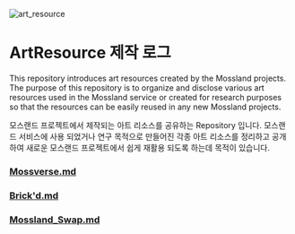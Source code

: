 ![art_resource](https://user-images.githubusercontent.com/109493423/196595079-02bcfc2e-af50-42f2-899c-9571d6e0215a.png)

# ArtResource 제작 로그

This repository introduces art resources created by the Mossland projects. The purpose of this repository is to organize and disclose various art resources used in the Mossland service or created for research purposes so that the resources can be easily reused in any new Mossland projects.

모스랜드 프로젝트에서 제작되는 아트 리소스를 공유하는 Repository 입니다. 모스랜드 서비스에 사용 되었거나 연구 목적으로 만들어진 각종 아트 리소스를 정리하고 공개하여 새로운 모스랜드 프로젝트에서 쉽게 재활용 되도록 하는데 목적이 있습니다.

### [Mossverse.md](https://github.com/mossland/art_resource/blob/main/Mossverse/Mossverse.md)
### [Brick'd.md](https://github.com/mossland/art_resource/blob/main/Brick'd/Brick'd.md)
### [Mossland_Swap.md](https://github.com/mossland/art_resource/blob/main/Mossland_Swap/Mossland_Swap.md)
